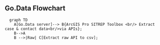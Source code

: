 
## Go.Data Flowchart
```mermaid
  graph TD
    A[Go.Data server]--> B{ArcGIS Pro SITREP Toolbox <br/> Extract case & contact data<br/>via APIs};
    B-->A
    B -->|Raw| C[Extract raw API to csv];
```

